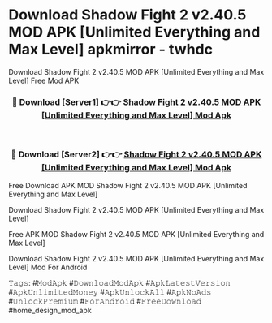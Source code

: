# Download Shadow Fight 2 v2.40.5 MOD APK [Unlimited Everything and Max Level] apkmirror - twhdc
Download Shadow Fight 2 v2.40.5 MOD APK [Unlimited Everything and Max Level] Free Mod APK

<div align="center">
<h3>🔴 Download [Server1] 👉👉 <a href="https://apk-comot.site?title=Shadow_Fight_2_v2.40.5_MOD_APK_[Unlimited_Everything_and_Max_Level]">Shadow Fight 2 v2.40.5 MOD APK [Unlimited Everything and Max Level] Mod Apk</a></h3><br>

<h3>🔴 Download [Server2] 👉👉 <a href="https://apk-comot.site?title=Shadow_Fight_2_v2.40.5_MOD_APK_[Unlimited_Everything_and_Max_Level]">Shadow Fight 2 v2.40.5 MOD APK [Unlimited Everything and Max Level] Mod Apk</a></h3>
</div>


Free Download APK MOD Shadow Fight 2 v2.40.5 MOD APK [Unlimited Everything and Max Level]

Download Shadow Fight 2 v2.40.5 MOD APK [Unlimited Everything and Max Level] 

Free APK MOD Shadow Fight 2 v2.40.5 MOD APK [Unlimited Everything and Max Level] 

Download Shadow Fight 2 v2.40.5 MOD APK [Unlimited Everything and Max Level] Mod For Android

𝚃𝚊𝚐𝚜: #𝙼𝚘𝚍𝙰𝚙𝚔 #𝙳𝚘𝚠𝚗𝚕𝚘𝚊𝚍𝙼𝚘𝚍𝙰𝚙𝚔 #𝙰𝚙𝚔𝙻𝚊𝚝𝚎𝚜𝚝𝚅𝚎𝚛𝚜𝚒𝚘𝚗 #𝙰𝚙𝚔𝚄𝚗𝚕𝚒𝚖𝚒𝚝𝚎𝚍𝙼𝚘𝚗𝚎𝚢 #𝙰𝚙𝚔𝚄𝚗𝚕𝚘𝚌𝚔𝙰𝚕𝚕 #𝙰𝚙𝚔𝙽𝚘𝙰𝚍𝚜 #𝚄𝚗𝚕𝚘𝚌𝚔𝙿𝚛𝚎𝚖𝚒𝚞𝚖 #𝙵𝚘𝚛𝙰𝚗𝚍𝚛𝚘𝚒𝚍 #𝙵𝚛𝚎𝚎𝙳𝚘𝚠𝚗𝚕𝚘𝚊𝚍 #home_design_mod_apk